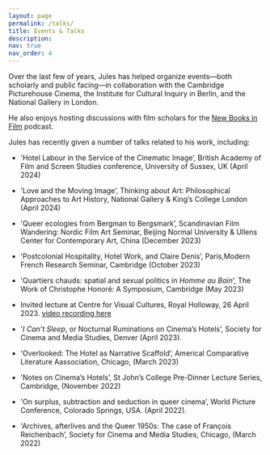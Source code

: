 ```yaml
---
layout: page
permalink: /talks/
title: Events & Talks
description:
nav: true
nav_order: 4
---
```


Over the last few of years, Jules has helped organize events—both scholarly and public facing—in collaboration with the Cambridge Picturehouse Cinema, the Institute for Cultural Inquiry in Berlin, and the National Gallery in London.

He also enjoys hosting discussions with film scholars for the [New Books in Film](https://newbooksnetwork.com/hosts/profile/3701215f-f53f-4002-9548-ea6672e12f05) podcast.

Jules has recently given a number of talks related to his work, including:

* 'Hotel Labour in the Service of the Cinematic Image’, British Academy of Film and Screen Studies conference, University of Sussex, UK (April 2024)

* 'Love and the Moving Image’, Thinking about Art: Philosophical Approaches to Art History, National Gallery & King’s College London (April 2024)

* 'Queer ecologies from Bergman to Bergsmark’, Scandinavian Film Wandering: Nordic Film Art Seminar, Beijing Normal University & Ullens Center for Contemporary Art, China (December 2023)

* 'Postcolonial Hospitality, Hotel Work, and Claire Denis’, Paris,Modern French Research Seminar, Cambridge (October 2023)

* 'Quartiers chauds: spatial and sexual politics in _Homme au Bain_’, The Work of Christophe Honoré: A Symposium, Cambridge (May 2023)

* Invited lecture at Centre for Visual Cultures, Royal Holloway, 26 April 2023. [video recording here](https://youtu.be/WzI4VZarNp4?si=QixfeSSonK0a05-3&t=571)

* '_I Can’t Sleep_, or Nocturnal Ruminations on Cinema’s Hotels’, Society for Cinema and Media Studies, Denver (April 2023).

* 'Overlooked: The Hotel as Narrative Scaffold’, Americal Comparative Literature Aassociation, Chicago, (March 2023)

* 'Notes on Cinema’s Hotels’, St John’s College Pre-Dinner Lecture Series, Cambridge, (November 2022)

* 'On surplus, subtraction and seduction in queer cinema’, World Picture Conference, Colorado Springs, USA. (April 2022).

* 'Archives, afterlives and the Queer 1950s: The case of François Reichenbach’, Society for Cinema and Media Studies, Chicago, (March 2022)

